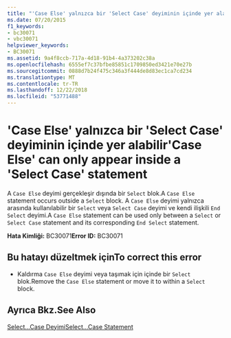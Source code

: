 ```yaml
---
title: "'Case Else' yalnızca bir 'Select Case' deyiminin içinde yer alabilir"
ms.date: 07/20/2015
f1_keywords:
- bc30071
- vbc30071
helpviewer_keywords:
- BC30071
ms.assetid: 9a4f8ccb-717a-4d18-91b4-4a373202c38a
ms.openlocfilehash: 6555ef7c37bfbe85851c1709850ed3421e70e27b
ms.sourcegitcommit: 0888d7b24f475c346a3f444de8d83ec1ca7cd234
ms.translationtype: MT
ms.contentlocale: tr-TR
ms.lasthandoff: 12/22/2018
ms.locfileid: "53771488"
---
```

# <a name="case-else-can-only-appear-inside-a-select-case-statement"></a><span data-ttu-id="92b5d-102">'Case Else' yalnızca bir 'Select Case' deyiminin içinde yer alabilir</span><span class="sxs-lookup"><span data-stu-id="92b5d-102">'Case Else' can only appear inside a 'Select Case' statement</span></span>
<span data-ttu-id="92b5d-103">A `Case Else` deyimi gerçekleşir dışında bir `Select` blok.</span><span class="sxs-lookup"><span data-stu-id="92b5d-103">A `Case Else` statement occurs outside a `Select` block.</span></span> <span data-ttu-id="92b5d-104">A `Case Else` deyimi yalnızca arasında kullanılabilir bir `Select` veya `Select Case` deyimi ve kendi ilişkili `End Select` deyimi.</span><span class="sxs-lookup"><span data-stu-id="92b5d-104">A `Case Else` statement can be used only between a `Select` or `Select Case` statement and its corresponding `End Select` statement.</span></span>  
  
 <span data-ttu-id="92b5d-105">**Hata Kimliği:** BC30071</span><span class="sxs-lookup"><span data-stu-id="92b5d-105">**Error ID:** BC30071</span></span>  
  
## <a name="to-correct-this-error"></a><span data-ttu-id="92b5d-106">Bu hatayı düzeltmek için</span><span class="sxs-lookup"><span data-stu-id="92b5d-106">To correct this error</span></span>  
  
-   <span data-ttu-id="92b5d-107">Kaldırma `Case Else` deyimi veya taşımak için içinde bir `Select` blok.</span><span class="sxs-lookup"><span data-stu-id="92b5d-107">Remove the `Case Else` statement or move it to within a `Select` block.</span></span>  
  
## <a name="see-also"></a><span data-ttu-id="92b5d-108">Ayrıca Bkz.</span><span class="sxs-lookup"><span data-stu-id="92b5d-108">See Also</span></span>  
 [<span data-ttu-id="92b5d-109">Select...Case Deyimi</span><span class="sxs-lookup"><span data-stu-id="92b5d-109">Select...Case Statement</span></span>](../../visual-basic/language-reference/statements/select-case-statement.md)
